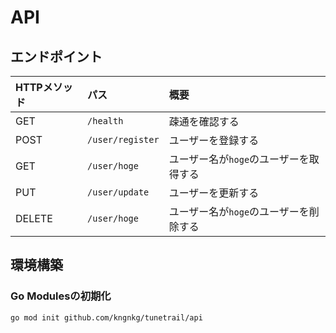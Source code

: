 # API

## エンドポイント

| HTTPメソッド | パス             | 概要                                   |
| :----------- | :--------------- | :------------------------------------- |
| GET          | `/health`        | 疎通を確認する                         |
| POST         | `/user/register` | ユーザーを登録する                     |
| GET          | `/user/hoge`     | ユーザー名が`hoge`のユーザーを取得する |
| PUT          | `/user/update`   | ユーザーを更新する                     |
| DELETE       | `/user/hoge`     | ユーザー名が`hoge`のユーザーを削除する |

## 環境構築
### Go Modulesの初期化

```
go mod init github.com/kngnkg/tunetrail/api
```
